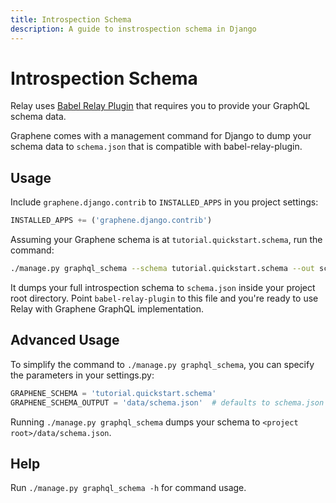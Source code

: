 ```yaml
---
title: Introspection Schema
description: A guide to instrospection schema in Django
---
```


# Introspection Schema

Relay uses [Babel Relay Plugin](https://facebook.github.io/relay/docs/guides-babel-plugin.html)
that requires you to provide your GraphQL schema data.

Graphene comes with a management command for Django to dump your schema data to
`schema.json` that is compatible with babel-relay-plugin.


## Usage

Include `graphene.django.contrib` to `INSTALLED_APPS` in you project settings:

```python
INSTALLED_APPS += ('graphene.django.contrib')
```

Assuming your Graphene schema is at `tutorial.quickstart.schema`, run the command:

```bash
./manage.py graphql_schema --schema tutorial.quickstart.schema --out schema.json
```

It dumps your full introspection schema to `schema.json` inside your project root
directory. Point `babel-relay-plugin` to this file and you're ready to use Relay
with Graphene GraphQL implementation.


## Advanced Usage

To simplify the command to `./manage.py graphql_schema`, you can specify the
parameters in your settings.py:

```python
GRAPHENE_SCHEMA = 'tutorial.quickstart.schema'
GRAPHENE_SCHEMA_OUTPUT = 'data/schema.json'  # defaults to schema.json
```

Running `./manage.py graphql_schema` dumps your schema to
`<project root>/data/schema.json`.


## Help

Run `./manage.py graphql_schema -h` for command usage.
